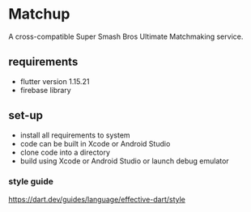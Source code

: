 # Matchup #

A cross-compatible Super Smash Bros Ultimate Matchmaking service.

## requirements ##
  * flutter version 1.15.21
  * firebase library
 
## set-up ##
  * install all requirements to system
  * code can be built in Xcode or Android Studio
  * clone code into a directory
  * build using Xcode or Android Studio or launch debug emulator

### style guide ### 
https://dart.dev/guides/language/effective-dart/style

